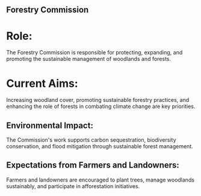 ## Forestry Commission
# Role: 
The Forestry Commission is responsible for protecting, expanding, and promoting the sustainable management of woodlands and forests.
# Current Aims: 
Increasing woodland cover, promoting sustainable forestry practices, and enhancing the role of forests in combating climate change are key priorities.
## Environmental Impact: 
The Commission's work supports carbon sequestration, biodiversity conservation, and flood mitigation through sustainable forest management.
## Expectations from Farmers and Landowners: 
Farmers and landowners are encouraged to plant trees, manage woodlands sustainably, and participate in afforestation initiatives.
